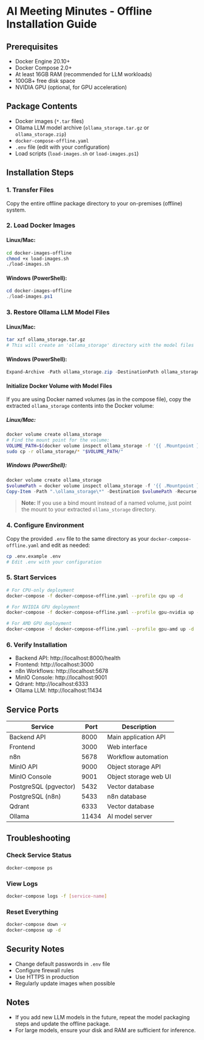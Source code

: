 # AI Meeting Minutes - Offline Installation Guide

## Prerequisites

- Docker Engine 20.10+
- Docker Compose 2.0+
- At least 16GB RAM (recommended for LLM workloads)
- 100GB+ free disk space
- NVIDIA GPU (optional, for GPU acceleration)

## Package Contents
- Docker images (`*.tar` files)
- Ollama LLM model archive (`ollama_storage.tar.gz` or `ollama_storage.zip`)
- `docker-compose-offline.yaml`
- `.env` file (edit with your configuration)
- Load scripts (`load-images.sh` or `load-images.ps1`)

## Installation Steps

### 1. Transfer Files
Copy the entire offline package directory to your on-premises (offline) system.

### 2. Load Docker Images
#### Linux/Mac:
```bash
cd docker-images-offline
chmod +x load-images.sh
./load-images.sh
```
#### Windows (PowerShell):
```powershell
cd docker-images-offline
./load-images.ps1
```

### 3. Restore Ollama LLM Model Files
#### Linux/Mac:
```bash
tar xzf ollama_storage.tar.gz
# This will create an 'ollama_storage' directory with the model files
```
#### Windows (PowerShell):
```powershell
Expand-Archive -Path ollama_storage.zip -DestinationPath ollama_storage
```

#### Initialize Docker Volume with Model Files
If you are using Docker named volumes (as in the compose file), copy the extracted `ollama_storage` contents into the Docker volume:

##### Linux/Mac:
```bash
docker volume create ollama_storage
# Find the mount point for the volume:
VOLUME_PATH=$(docker volume inspect ollama_storage -f '{{ .Mountpoint }}')
sudo cp -r ollama_storage/* "$VOLUME_PATH/"
```
##### Windows (PowerShell):
```powershell
docker volume create ollama_storage
$volumePath = docker volume inspect ollama_storage -f '{{ .Mountpoint }}'
Copy-Item -Path ".\ollama_storage\*" -Destination $volumePath -Recurse
```

> **Note:** If you use a bind mount instead of a named volume, just point the mount to your extracted `ollama_storage` directory.

### 4. Configure Environment
Copy the provided `.env` file to the same directory as your `docker-compose-offline.yaml` and edit as needed:
```bash
cp .env.example .env
# Edit .env with your configuration
```

### 5. Start Services
```bash
# For CPU-only deployment
docker-compose -f docker-compose-offline.yaml --profile cpu up -d

# For NVIDIA GPU deployment
docker-compose -f docker-compose-offline.yaml --profile gpu-nvidia up -d

# For AMD GPU deployment
docker-compose -f docker-compose-offline.yaml --profile gpu-amd up -d
```

### 6. Verify Installation
- Backend API: http://localhost:8000/health
- Frontend: http://localhost:3000
- n8n Workflows: http://localhost:5678
- MinIO Console: http://localhost:9001
- Qdrant: http://localhost:6333
- Ollama LLM: http://localhost:11434

## Service Ports

| Service | Port | Description |
|---------|------|-------------|
| Backend API | 8000 | Main application API |
| Frontend | 3000 | Web interface |
| n8n | 5678 | Workflow automation |
| MinIO API | 9000 | Object storage API |
| MinIO Console | 9001 | Object storage web UI |
| PostgreSQL (pgvector) | 5432 | Vector database |
| PostgreSQL (n8n) | 5433 | n8n database |
| Qdrant | 6333 | Vector database |
| Ollama | 11434 | AI model server |

## Troubleshooting

### Check Service Status
```bash
docker-compose ps
```

### View Logs
```bash
docker-compose logs -f [service-name]
```

### Reset Everything
```bash
docker-compose down -v
docker-compose up -d
```

## Security Notes
- Change default passwords in `.env` file
- Configure firewall rules
- Use HTTPS in production
- Regularly update images when possible

## Notes
- If you add new LLM models in the future, repeat the model packaging steps and update the offline package.
- For large models, ensure your disk and RAM are sufficient for inference. 